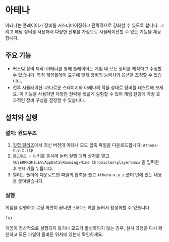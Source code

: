 # 아테나

아테나는 플레이어가 장비를 커스터마이징하고 전략적으로 강화할 수 있도록 합니다. 그리고 해당 장비를 사용해서 다양한 전투를 가상으로 시뮬레이션할 수 있는 기능을 제공합니다.

## 주요 기능

- 커스텀 장비 제작: 아테나를 통해 플레이어는 게임 내 모든 장비를 제작하고 수정할 수 있습니다. 특정 게임플레이 요구에 맞게 장비의 능력치와 옵션을 조정할 수 있습니다.
- 전투 시뮬레이션: 까다로운 스테이지와 아레나의 적을 상대로 장비를 테스트해 보세요. 이 기능을 사용하면 다양한 전략을 폭넓게 실험할 수 있어 게임 진행에 가장 효과적인 장비 구성을 결정할 수 있습니다.

## 설치와 실행

### 설치: 윈도우즈

1. [깃헙 릴리즈](https://github.com/planetarium/NineChronicles.Mods/releases)에서 최신 버전의 아테나 모드 압축 파일을 다운로드합니다: `Athena-x.y.z.zip`
2. `윈도우즈 + R` 키를 동시에 눌러 실행 대화 상자를 열고 `%USERPROFILE%\AppData\Roaming\Nine Chronicles\player\main`을 입력한 후 `엔터` 키를 누릅니다.
3. 열리는 폴더에 다운로드한 파일의 압축을 풀고 `Athena-x.y.z` 폴더 안에 있는 내용을 붙여넣습니다.

### 실행

게임을 실행하고 로딩 화면이 끝나면 `스페이스` 키를 눌러서 활성화할 수 있습니다.

> [!TIP]
> 게임이 정상적으로 실행되지 않거나 모드가 활성화되지 않는 경우, 설치 과정을 다시 확인하고 모든 파일이 올바른 위치에 있는지 확인하세요.
